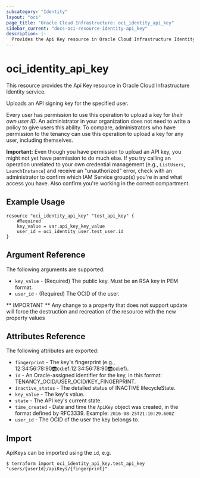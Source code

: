 ```yaml
---
subcategory: "Identity"
layout: "oci"
page_title: "Oracle Cloud Infrastructure: oci_identity_api_key"
sidebar_current: "docs-oci-resource-identity-api_key"
description: |-
  Provides the Api Key resource in Oracle Cloud Infrastructure Identity service
---
```


# oci_identity_api_key
This resource provides the Api Key resource in Oracle Cloud Infrastructure Identity service.

Uploads an API signing key for the specified user.

Every user has permission to use this operation to upload a key for *their own user ID*. An
administrator in your organization does not need to write a policy to give users this ability.
To compare, administrators who have permission to the tenancy can use this operation to upload a
key for any user, including themselves.

**Important:** Even though you have permission to upload an API key, you might not yet
have permission to do much else. If you try calling an operation unrelated to your own credential
management (e.g., `ListUsers`, `LaunchInstance`) and receive an "unauthorized" error,
check with an administrator to confirm which IAM Service group(s) you're in and what access
you have. Also confirm you're working in the correct compartment.


## Example Usage

```hcl
resource "oci_identity_api_key" "test_api_key" {
	#Required
	key_value = var.api_key_key_value
	user_id = oci_identity_user.test_user.id
}
```

## Argument Reference

The following arguments are supported:

* `key_value` - (Required) The public key.  Must be an RSA key in PEM format.
* `user_id` - (Required) The OCID of the user.


** IMPORTANT **
Any change to a property that does not support update will force the destruction and recreation of the resource with the new property values

## Attributes Reference

The following attributes are exported:

* `fingerprint` - The key's fingerprint (e.g., 12:34:56:78:90:ab:cd:ef:12:34:56:78:90:ab:cd:ef).
* `id` - An Oracle-assigned identifier for the key, in this format: TENANCY_OCID/USER_OCID/KEY_FINGERPRINT. 
* `inactive_status` - The detailed status of INACTIVE lifecycleState.
* `key_value` - The key's value.
* `state` - The API key's current state.
* `time_created` - Date and time the `ApiKey` object was created, in the format defined by RFC3339.  Example: `2016-08-25T21:10:29.600Z` 
* `user_id` - The OCID of the user the key belongs to.

## Import

ApiKeys can be imported using the `id`, e.g.

```
$ terraform import oci_identity_api_key.test_api_key "users/{userId}/apiKeys/{fingerprint}" 
```

